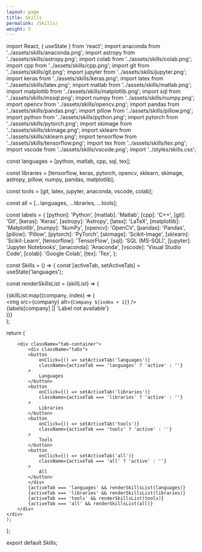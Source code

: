 ```yaml
---
layout: page
title: Skills
permalink: /Skills/
weight: 5
---
```


import React, { useState } from 'react';
import anaconda from '../assets/skills/anaconda.png';
import astropy from '../assets/skills/astropy.png';
import colab from '../assets/skills/colab.png';
import cpp from '../assets/skills/cpp.png';
import git from '../assets/skills/git.png';
import jupyter from '../assets/skills/jupyter.png';
import keras from '../assets/skills/keras.png';
import latex from '../assets/skills/latex.png';
import matlab from '../assets/skills/matlab.png';
import matplotlib from '../assets/skills/matplotlib.png';
import sql from '../assets/skills/mssql.png';
import numpy from '../assets/skills/numpy.png';
import opencv from '../assets/skills/opencv.png';
import pandas from '../assets/skills/pandas.png';
import pillow from '../assets/skills/pillow.png';
import python from '../assets/skills/python.png';
import pytorch from '../assets/skills/pytorch.png';
import skimage from '../assets/skills/skimage.png';
import sklearn from '../assets/skills/sklearn.png';
import tensorflow from '../assets/skills/tensorflow.png';
import tex from '../assets/skills/tex.png';
import vscode from '../assets/skills/vscode.png';
import '../styles/skills.css';


const languages = [python, matlab, cpp, sql, tex];

const libraries = [tensorflow, keras, pytorch, opencv, sklearn, skimage, astropy, pillow, numpy, pandas, matplotlib];

const tools = [git, latex, jupyter, anaconda, vscode, colab];

const all = [...languages, ...libraries, ...tools];

const labels = {
    [python]: 'Python',
    [matlab]: 'Matlab',
    [cpp]: 'C++',
    [git]: 'Git',
    [keras]: 'Keras',
    [astropy]: 'Astropy',
    [latex]: 'LaTeX',
    [matplotlib]: 'Matplotlib',
    [numpy]: 'NumPy',
    [opencv]: 'OpenCV',
    [pandas]: 'Pandas',
    [pillow]: 'Pillow',
    [pytorch]: 'PyTorch',
    [skimage]: 'Scikit-Image',
    [sklearn]: 'Scikit-Learn',
    [tensorflow]: 'TensorFlow',
    [sql]: 'SQL (MS-SQL)',
    [jupyter]: 'Jupyter Notebooks',
    [anaconda]: 'Anaconda',
    [vscode]: 'Visual Studio Code',
    [colab]: 'Google Colab',
    [tex]: 'Tex',
};

const Skills = () => {
const [activeTab, setActiveTab] = useState('languages');

const renderSkillsList = (skillList) => (
    <div className="icon-grid">
    {skillList.map((company, index) => (
        <div className="icon-item" key={index}>
        <img src={company} alt={`Company ${index + 1}`} />
        <div className="label">{labels[company] || 'Label not available'}</div>
        </div>
    ))}
    </div>
);

return (
    <div className="skills">

        <div className="tab-container">
            <div className="tabs">
            <button
                onClick={() => setActiveTab('languages')}
                className={activeTab === 'languages' ? 'active' : ''}
            >
                Languages
            </button>
            <button
                onClick={() => setActiveTab('libraries')}
                className={activeTab === 'libraries' ? 'active' : ''}
            >
                Libraries
            </button>
            <button
                onClick={() => setActiveTab('tools')}
                className={activeTab === 'tools' ? 'active' : ''}
            >
                Tools
            </button>
            <button
                onClick={() => setActiveTab('all')}
                className={activeTab === 'all' ? 'active' : ''}
            >
                All
            </button>
            </div>
            {activeTab === 'languages' && renderSkillsList(languages)}
            {activeTab === 'libraries' && renderSkillsList(libraries)}
            {activeTab === 'tools' && renderSkillsList(tools)}
            {activeTab === 'all' && renderSkillsList(all)}
        </div>
    </div>
    );
};
  
export default Skills;



